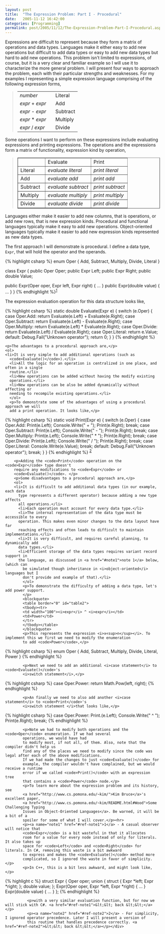 ```yaml
---
layout: post
title:  "The Expression Problem: Part I - Procedural"
date:   2005-11-12 16:42:00
categories: [Programming]
permalink: post/2005/11/12/The-Expression-Problem-Part-I-Procedural.aspx
---
```

<div class="text"><p>Expressions are difficult to represent because they form a matrix of
operations and data types. Languages make it either easy to add new operations
but difficult to add data types or easy to add new data types but hard to add
new operations. This problem isn't limited to expressions, of course, but it is
a very clear and familiar example so I will use it to characterize the more
general problem. I will
present four ways to approach the problem, each with their particular strengths
and weaknesses. For my examples
I representing a simple expression language comprising of the following
expression forms,</p>
<blockquote>
<table border="0" id="table1">
<tbody><tr>
<td width="100"><i>number</i></td>
<td>Literal</td>
</tr>
<tr>
<td width="100"><i>expr</i> + <i>expr</i></td>
<td>Add</td>
</tr>
<tr>
<td width="75"><i>expr</i> - <i>expr</i></td>
<td>Subtract</td>
</tr>
<tr>
<td width="75"><i>expr</i> * <i>expr</i></td>
<td>Multiply</td>
</tr>
<tr>
<td width="75"><i>expr</i> / <i>expr</i></td>
<td>Divide</td>
</tr>
</tbody></table>
</blockquote>
<p>Some operations I want to perform on these expressions include
evaluating expressions and printing expressions. The operations and the expressions form a matrix
of functionality, expression kind by operation,</p>
<blockquote>
<table border="1" id="table3" style="border-collapse: collapse" width="321">
<tbody><tr>
<td width="72">&nbsp;</td>
<td>Evaluate</td>
<td width="102">Print</td>
</tr>
<tr>
<td width="72">Literal</td>
<td><i>evaluate literal</i></td>
<td width="102"><i>print literal</i></td>
</tr>
<tr>
<td width="72">Add</td>
<td><i>evaluate add</i></td>
<td width="102"><i>print add</i></td>
</tr>
<tr>
<td width="72">Subtract</td>
<td><i>evaluate subtract</i></td>
<td width="102"><i>print subtract</i></td>
</tr>
<tr>
<td width="72">Multiply</td>
<td><i>evaluate multiply</i></td>
<td width="102"><i>print multiply</i></td>
</tr>
<tr>
<td width="72">Divide</td>
<td><i>evaluate divide</i></td>
<td width="102"><i>print divide</i></td>
</tr>
</tbody></table>
</blockquote>
<p>Languages either make it easier to add new columns,
that is operations, or add new rows, that is new expression kinds. Procedural
and functional languages typically make it easy to add new operations.
Object-oriented languages typically make it easier to add new expression kinds
represented as new data types. </p>
<p>The first approach I will demonstrate is procedural. I define a data type,
<code>Expr</code>, that will hold the operator and the operands.</p>

{% highlight csharp %}
enum Oper { Add, Subtract, Multiply, Divide, Literal }

class Expr {
  public Oper Oper;
  public Expr Left;
  public Expr Right;
  public double Value;

  public Expr(Oper oper, Expr left, Expr right) { ... }
  public Expr(double value) { ... }
}
{% endhighlight %}<sup><a href="#note1" name="ref-note1">1</a></sup>
  <p>The expression evaluation operation for this data structure looks like,</p>

{% highlight csharp %}
static double Evaluate(Expr e) {
  switch (e.Oper) {
    case Oper.Add: return Evaluate(e.Left) + Evaluate(e.Right);
    case Oper.Subtract: return Evaluate(e.Left) - Evaluate(e.Right);
    case Oper.Multiply: return Evaluate(e.Left) * Evaluate(e.Right);
    case Oper.Divide: return Evaluate(e.Left) / Evaluate(e.Right);
    case Oper.Literal: return e.Value;
    default: Debug.Fail("Unknown operator"); return 0;
  }
}
{% endhighlight %}

    <p>The advantages to a procedural approach are,</p>
    <ol>
    <li>It is very simple to add additional operations (such as
      <code>Evaluate()</code>).</li>
      <li>All the logic for an operation is centralized in one place, and often in a single
      routine.</li>
      <li>New operations can be added without having the modify existing
      operations.</li>
      <li>New operations can be also be added dynamically without affecting or
      needing to recompile existing operations.</li>
      </ol>
      <p>To demonstrate some of the advantages of using a procedural approach we will
      add a print operation. It looks like,</p>

{% highlight csharp %}
static void Print(Expr e) {
  switch (e.Oper) {
    case Oper.Add: Print(e.Left); Console.Write(" + "); Print(e.Right); break;
    case Oper.Subtract: Print(e.Left); Console.Write(" - "); Print(e.Right); break;
    case Oper.Multiply: Print(e.Left); Console.Write(" * "); Print(e.Right); break;
    case Oper.Divide: Print(e.Left); Console.Write(" / "); Print(e.Right); break;
    case Oper.Literal: Console.Write(e.Value); break;
    default: Debug.Fail("Unknown operator"); break;
  }
}
{% endhighlight %}
<sup><a href="#note2" name="ref-note2">2</a></sup>

        <p>Adding the <code>Print</code> operation on the <code>Expr</code> type doesn't
        require any modifications to <code>Expr</code> or
        <code>Evaluate()</code>. </p>
        <p>Some disadvantages to a procedural approach are,</p>
        <ol>
        <li>It is difficult to add additional data types (in our example, each data
          type represents a different operator) because adding a new type affects
          all operations.</li>
          <li>Each operation must account for every data type.</li>
          <li>The internal representation of the data type must be accessible to every
          operation. This makes even minor changes to the data layout have far
          reaching effects and often leads to difficult to maintain implementations.</li>
          <li>It is very difficult, and requires careful planning, to dynamically add
          data types.</li>
          <li>Efficient storage of the data types requires variant record support in
          the language, as discussed in <a href="#note1">note 1</a> below, (which can
            be simulated though inheritance in <i>object-oriented</i> languages but I
            don't provide and example of that).</li>
            </ol>
            <p>To demonstrate the difficulty of adding a data type, let's add power support.
            </p>
            <blockquote>
            <table border="0" id="table2">
            <tbody><tr>
            <td width="100"><i>expr</i> ^ <i>expr</i></td>
            <td>Power</td>
            </tr>
            </tbody></table>
            </blockquote>
            <p>This represents the expression <i>x<sup>n</sup></i>. To implement this we first we need to modify the enumeration
            to add <code>Power</code>,</p>

{% highlight csharp %}
enum Oper { Add, Subtract, Multiply, Divide, Literal, Power }
{% endhighlight %}

            <p>Next we need to add an additional <i>case statement</i> to <code>Evaluate()</code>'s
            <i>switch statement</i>,</p>

{% highlight csharp %}
case Oper.Power: return Math.Pow(left, right);
{% endhighlight %}

            <p>An finally we need to also add another <i>case statement</i> to <code>Print</code>'s
            <i>switch statement </i>that looks like,</p>

{% highlight csharp %}
case Oper.Power: Print.(e.Left); Console.Write(" ^ "); Print(e.Right); break;
{% endhighlight %}

            <p>Note we had to modify both operations and the <code>Oper</code> enumeration. If we had several
            operations, we would have had
            to modify most, if not all, of them. Also, note that the compiler didn't help us
            find any of the places we need to modify since the code was legal after each of the above modifications.
            If we had made the changes to just <code>Evaluate()</code> for
            example, the compiler wouldn't have complained, but we would receive a runtime
            error if we called <code>Print()</code> with an expression tree
            that contains a <code>Power</code> node.</p>
            <p>To learn more about the expression problem and its history, see
            <a href="http://www.cs.pomona.edu/~kim/">Kim Bruce</a>'s excellent paper,
            <a href="http://www.cs.pomona.edu/~kim/README.html#Wood">Some Challenging Typing
            Issues in Object-Oriented Languages</a>. Be warned, it will be a bit of a
            spoiler for some of what I will cover.</p><hr>
            <p><a name="note1" href="#ref-note1">1</a> - A casual observer will notice that
            <code>Expr</code> is a bit wasteful in that it allocates
            room for a value for every node instead of only for literals. It also takes up
            space for <code>Left</code> and <code>Right</code> for literals. In C#, removing this waste is a bit awkward
            to express and makes the <code>Evaluate()</code> method more
            complicated, so I ignored the waste in favor of simplicity.</p>
            <p>In C++, this is a bit less awkward, and might look like,</p>

{% highlight c %}
struct Expr {
  Oper            oper;
  union {
    struct {
      Expr   *left;
      Expr   *right;
    };
    double      value;
  };
  Expr(Oper oper, Expr *left, Expr *right) { ... }
  Expr(double value) { ... }
};
{% endhighlight %}

              <p>with a very similar evaluation function, but for now we will stick with C#. <a href="#ref-note1">&lt;&lt; back &lt;&lt;</a></p>
              <p><a name="note2" href="#ref-note2">2</a> - For simplicity, I ignored operator precedence. Later I will present a version of
              this routine that handles precedence correctly. <a href="#ref-note2">&lt;&lt; back &lt;&lt;</a></p></div>
